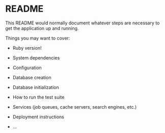 # README

This README would normally document whatever steps are necessary to get the
application up and running.

Things you may want to cover:

* Ruby version!

* System dependencies

* Configuration

* Database creation

* Database initialization

* How to run the test suite

* Services (job queues, cache servers, search engines, etc.)

* Deployment instructions

* ...

